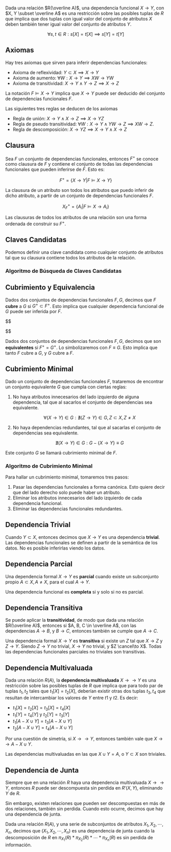 Dada una relación $R(\overline A)$, una dependencia funcional $X \to Y$, con $X, Y \subset \overline A$ es una restricción sobre las posibles tuplas de $R$ que implica que dos tuplas con igual valor del conjunto de atributos $X$ deben también tener igual valor del conjunto de atributos $Y$.

$$
\forall s,t \in R: s[X] = t[X] \implies s[Y] = t[Y]
$$

## Axiomas

Hay tres axiomas que sirven para inferir dependencias funcionales:

- Axioma de reflexividad: $Y \subset X \implies X \to Y$
- Axioma de aumento: $\forall W: X \to Y \implies XW \to YW$
- Axioma de transitividad: $X \to Y \land Y \to Z \implies X \to Z$

La notación $F \vDash X \to Y$ implica que $X \to Y$ puede ser deducido del conjunto de dependencias funcionales $F$.

Las siguientes tres reglas se deducen de los axiomas

- Regla de unión: $X \to Y \land X \to Z \implies X \to YZ$
- Regla de pseudo transitividad: $\forall W: X\to Y \land YW \to Z \implies XW \to Z$.
- Regla de descomposición: $X \to YZ \implies X \to Y \land X \to Z$

## Clausura

Sea $F$ un conjunto de dependencias funcionales, entonces $F^+$ se conoce como clausura de $F$ y contiene el conjunto de todas las dependencias funcionales que pueden inferirse de $F$. Esto es:

$$
F^+ = \{X \to Y|F \vDash X \to Y\}
$$

La clausura de un atributo son todos los atributos que puedo inferir de dicho atributo, a partir de un conjunto de dependencias funcionales $F$.

$$
X_F^+ = \{A_i|F \vDash X \to A_i\}
$$

Las clausuras de todos los atributos de una relación son una forma ordenada de construir su $F^+$.

## Claves Candidatas

Podemos definir una clave candidata como cualquier conjunto de atributos tal que su clausura contiene todos los atributos de la relación.

### Algoritmo de Búsqueda de Claves Candidatas



## Cubrimiento y Equivalencia

Dados dos conjuntos de dependencias funcionales $F, G$, decimos que $F$ **cubre** a $G$ si $G^+ \subset F^+$. Esto implica que cualquier dependencia funcional de $G$ puede ser inferida por $F$.

$$
	
$$

Dados dos conjuntos de dependencias funcionales $F, G$, decimos que son **equivalentes** si $F^+ = G^+$. Lo simbolizaremos con $F \equiv G$. Esto implica que tanto $F$ cubre a $G$, y $G$ cubre a $F$.

## Cubrimiento Minimal

Dado un conjunto de dependencias funcionales $F$, trataremos de encontrar un conjunto equivalente $G$ que cumpla con ciertas reglas:

1. No haya atributos innecesarios del lado izquierdo de alguna dependencia, tal que al sacarlos el conjunto de dependencias sea equivalente.

	$$
	\forall (X \to Y) \in G: \nexists (Z \to Y) \in G, Z \subset X, Z \neq X
	$$

2. No haya dependencias redundantes, tal que al sacarlas el conjunto de dependencias sea equivalente.

	$$
	\nexists(X \to Y) \in G: G - \{X \to Y\} \equiv G
	$$

Este conjunto $G$ se llamará cubrimiento minimal de $F$.

### Algoritmo de Cubrimiento Minimal

Para hallar un cubrimiento minimal, tomaremos tres pasos:

1. Pasar las dependencias funcionales a forma canónica. Esto quiere decir que del lado derecho solo puede haber un atributo.
2. Eliminar los atributos innecesarios del lado izquierdo de cada dependencia funcional.
3. Eliminar las dependencias funcionales redundantes.

## Dependencia Trivial

Cuando $Y \subset X$, entonces decimos que $X \to Y$ es una dependencia **trivial**. Las dependencias funcionales se definen a partir de la semántica de los datos. No es posible inferirlas viendo los datos.

## Dependencia Parcial

Una dependencia formal $X \to Y$ es **parcial** cuando existe un subconjunto propio $A \subset X, A \neq X$, para el cual $A \to Y$.

Una dependencia funcional es **completa** si y solo si no es parcial.

## Dependencia Transitiva

Se puede aplicar la **transitividad**, de modo que dada una relación $R(\overline A)$, entonces si $A, B, C \in \overline A$, con las dependencias $A \to B$, y $B \to C$, entonces también se cumple que $A \to C$.

Una dependencia formal $X \to Y$ es **transitiva** si existe un $Z$ tal que $X \to Z$ y $Z \to Y$. Siendo $Z \to Y$ no trivial, $X \to Y$ no trivial, y $Z \cancel\to X$. Todas las dependencias funcionales parciales no triviales son transitivas.

## Dependencia Multivaluada

Dada una relación $R(A)$, la **dependencia multivaluada** $X \to\to Y$ es una restricción sobre las posibles tuplas de $R$ que implica que para todo par de tuplas $t_1, t_2$ tales que $t_1[X] = t_2[X]$, deberían existir otras dos tuplas $t_3, t_4$ que resultan de intercambiar los valores de $Y$ entre $t1$ y $t2$. Es decir:

- $t_1[X] = t_2[X] = t_3[X] = t_4[X]$
- $t_1[Y] = t_4[Y]$ y $t_2[Y] = t_3[Y]$
- $t_1[A - X \cup Y] = t_3[A - X \cup Y]$
- $t_2[A - X \cup Y] = t_4[A - X \cup Y]$

Por una cuestión de simetría, si $X \to\to Y$, entonces también vale que $X \to\to A - X \cup Y$.

Las dependencias multivaluadas en las que $X \cup Y = A$, o $Y \subset X$ son triviales.

## Dependencia de Junta

Siempre que en una relación $R$ haya una dependencia multivaluada $X \to\to Y$, entonces $R$ puede ser descompuesta sin perdida en $R'(X, Y)$, eliminando $Y$ de $R$.

Sin embargo, existen relaciones que pueden ser descompuestas en más de dos relaciones, también sin perdida. Cuando esto ocurre, decimos que hay una dependencia de junta.

Dada una relación $R(A)$, y una serie de subconjuntos de atributos $X_1, X_2, \cdots, X_n$, decimos que $(X_1, X_2, \cdots, X_n)$ es una dependencia de junta cuando la descomposición de $R$ en $\pi_{X_1}(R) * \pi_{X_2}(R) * \cdots * \pi_{X_n}(R)$ es sin perdida de información.
